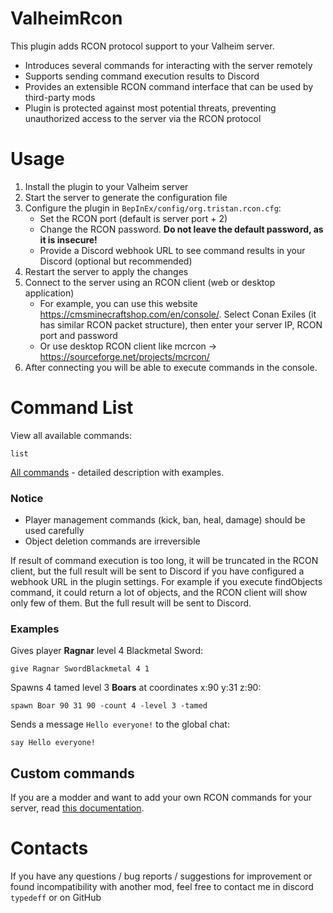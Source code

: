 # ValheimRcon
 
This plugin adds RCON protocol support to your Valheim server.

- Introduces several commands for interacting with the server remotely
- Supports sending command execution results to Discord
- Provides an extensible RCON command interface that can be used by third-party mods
- Plugin is protected against most potential threats, preventing unauthorized access to the server via the RCON protocol

# Usage
1. Install the plugin to your Valheim server
2. Start the server to generate the configuration file
3. Configure the plugin in `BepInEx/config/org.tristan.rcon.cfg`:
	- Set the RCON port (default is server port + 2)
	- Change the RCON password. **Do not leave the default password, as it is insecure!**
	- Provide a Discord webhook URL to see command results in your Discord (optional but recommended)
4. Restart the server to apply the changes
5. Connect to the server using an RCON client (web or desktop application)
	- For example, you can use this website https://cmsminecraftshop.com/en/console/.
Select Conan Exiles (it has similar RCON packet structure), then enter your server IP, RCON port and password
	- Or use desktop RCON client like mcrcon -> https://sourceforge.net/projects/mcrcon/
6. After connecting you will be able to execute commands in the console.

# Command List
View all available commands:
```
list
```

[All commands](https://github.com/Tristan-dvr/ValheimRcon/blob/master/commands.md) - detailed description with examples.

### Notice
- Player management commands (kick, ban, heal, damage) should be used carefully
- Object deletion commands are irreversible

If result of command execution is too long, it will be truncated in the RCON client, but the full result will be sent to Discord if you have configured a webhook URL in the plugin settings.
For example if you execute findObjects command, it could return a lot of objects, and the RCON client will show only few of them. But the full result will be sent to Discord.

### Examples
Gives player **Ragnar** level 4 Blackmetal Sword:
```
give Ragnar SwordBlackmetal 4 1
```
Spawns 4 tamed level 3 **Boars** at coordinates x:90 y:31 z:90:
```
spawn Boar 90 31 90 -count 4 -level 3 -tamed
```
Sends a message `Hello everyone!` to the global chat:
```
say Hello everyone!
```

## Custom commands
If you are a modder and want to add your own RCON commands for your server, read [this documentation](https://github.com/Tristan-dvr/ValheimRcon/blob/master/add-custom-command.md).

# Contacts
If you have any questions / bug reports / suggestions for improvement or found incompatibility with another mod, feel free to contact me in discord `typedeff` or on GitHub 